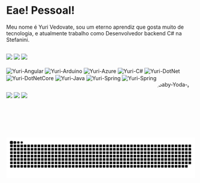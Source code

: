# Eae! Pessoal!

Meu nome é Yuri Vedovate, sou um eterno aprendiz que gosta muito de tecnologia, e atualmente trabalho como Desenvolvedor backend C# na Stefanini.

##
<div style="display: inline_block">
  <img Width="420em" src="https://github-readme-stats.vercel.app/api/top-langs/?username=YuriJesusVedovate&show_icons=true&hide_border=true&layout=compact&langs_count=8&theme=dracula"/>	
  <img Width="420em" src="https://github-readme-stats.vercel.app/api?username=YuriJesusVedovate&show_icons=true&hide_border=true&layout=compact&count_private=true&include_all_commits=true&theme=dracula"/>
  <img Width="420em" src="https://github-readme-streak-stats.herokuapp.com/?user=YuriJesusVedovate&show_icons=true&hide_border=true&count_private=true&include_all_commits=true&theme=dracula"/>
</div>



<div style="display: inline_block"><br>
  <img align="center" alt="Yuri-Angular" height="30" width="40" src="https://cdn.jsdelivr.net/gh/devicons/devicon/icons/angularjs/angularjs-original.svg">
  <img align="center" alt="Yuri-Arduino" height="30" width="40" src="https://cdn.jsdelivr.net/gh/devicons/devicon/icons/arduino/arduino-original-wordmark.svg">
  <img align="center" alt="Yuri-Azure" height="30" width="40" src="https://cdn.jsdelivr.net/gh/devicons/devicon/icons/azure/azure-original.svg">
  <img align="center" alt="Yuri-C#" height="30" width="40" src="https://cdn.jsdelivr.net/gh/devicons/devicon/icons/csharp/csharp-original.svg">
  <img align="center" alt="Yuri-DotNet" height="30" width="40" src="https://cdn.jsdelivr.net/gh/devicons/devicon/icons/dot-net/dot-net-original.svg">
  <img align="center" alt="Yuri-DotNetCore" height="30" width="40" src="https://cdn.jsdelivr.net/gh/devicons/devicon/icons/dotnetcore/dotnetcore-original.svg">
  <img align="center" alt="Yuri-Java" height="30" width="40" src="https://cdn.jsdelivr.net/gh/devicons/devicon/icons/java/java-original.svg">
  <img align="center" alt="Yuri-Spring" height="30" width="40" src="https://cdn.jsdelivr.net/gh/devicons/devicon/icons/spring/spring-original.svg">
  <img align="center" alt="Yuri-Spring" height="30" width="40" src="https://cdn.jsdelivr.net/gh/devicons/devicon/icons/python/python-original.svg">
  <img align="right" alt="Baby-Yoda-pic" height="150" style="border-radius:50px;" src="https://c.tenor.com/7rMJZKO5CYYAAAAC/baby-yoda-hi.gif">
</div>
  
##
  
<div> 
  
  <a href="https://www.instagram.com/yuri_vedovate/" target="_blank"><img src="https://img.shields.io/badge/-Instagram-%23E4405F?style=for-the-badge&logo=instagram&logoColor=white" target="_blank"></a>
  <a href = "mailto:yurivedovate@hotmail.com"><img src="https://img.shields.io/badge/-Gmail-%23333?style=for-the-badge&logo=gmail&logoColor=white" target="_blank"></a>
  <a href="https://www.linkedin.com/in/yuri-de-jesus-morais-vedovate-5547661a8/" target="_blank"><img src="https://img.shields.io/badge/-LinkedIn-%230077B5?style=for-the-badge&logo=linkedin&logoColor=white" target="_blank"></a> 

  <picture>
  <source media="(prefers-color-scheme: dark)" srcset="https://raw.githubusercontent.com/YuriJesusVedovate/YuriJesusVedovate/output/github-contribution-grid-snake-dark.svg">
  <source media="(prefers-color-scheme: light)" srcset="https://raw.githubusercontent.com/YuriJesusVedovate/YuriJesusVedovate/output/github-contribution-grid-snake.svg">
  <img alt="github contribution grid snake animation" src="https://raw.githubusercontent.com/YuriJesusVedovate/YuriJesusVedovate/output/github-contribution-grid-snake.svg">
</picture>
</div>


